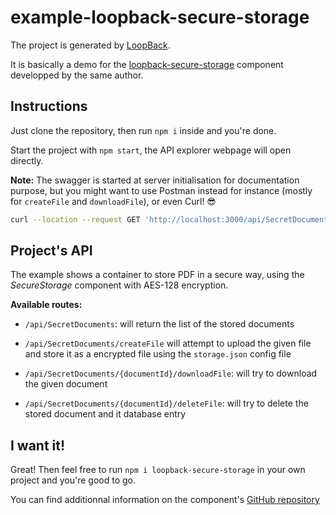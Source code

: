 # example-loopback-secure-storage

The project is generated by [LoopBack](http://loopback.io).

It is basically a demo for the [loopback-secure-storage](https://github.com/rascafr/loopback-secure-storage) component developped by the same author.

## Instructions

Just clone the repository, then run `npm i` inside and you're done.

Start the project with `npm start`, the API explorer webpage will open directly.

**Note:** The swagger is started at server initialisation for documentation purpose, but you might want to use Postman instead for instance (mostly for `createFile` and `downloadFile`), or even Curl! 😎

```bash
curl --location --request GET 'http://localhost:3000/api/SecretDocuments/1234/downloadFile' > test.pdf
```

## Project's API

The example shows a container to store PDF in a secure way, using the *SecureStorage* component with AES-128 encryption.

**Available routes:**

- `/api/SecretDocuments`: will return the list of the stored documents

- `/api/SecretDocuments/createFile` will attempt to upload the given file and store it as a encrypted file using the `storage.json` config file

- `/api/SecretDocuments/{documentId}/downloadFile`: will try to download the given document

- `/api/SecretDocuments/{documentId}/deleteFile`: will try to delete the stored document and it database entry

## I want it!

Great! Then feel free to run `npm i loopback-secure-storage` in your own project and you're good to go.

You can find additionnal information on the component's [GitHub repository](https://github.com/rascafr/loopback-secure-storage)